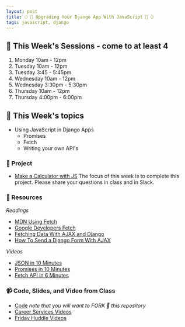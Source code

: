 ```yaml
---
layout: post
title: ⏱ 🦄 Upgrading Your Django App With JavaScript 🦄 ⏱
tags: javascript, django
---
```


## 📅 This Week's Sessions - come to at least 4
1. Monday 10am - 12pm
2. Tuesday 10am - 12pm
3. Tuesday 3:45 - 5:45pm
4. Wednesday 10am - 12pm
5. Wednesday 3:30pm - 5:30pm
6. Thursday 10am - 12pm
7. Thursday 4:00pm - 6:00pm

## 📝 This Week's topics

- Using JavaScript in Django Apps
    - Promises
    - Fetch
    - Writing your own API's

### 🎯  Project

- [Make a Calculator with JS](https://classroom.github.com/a/VxDvod9e)
The focus of this week is to complete this project. Please share your questions in class and in Slack.

### 🔖 Resources
_Readings_
* [MDN Using Fetch](https://developer.mozilla.org/en-US/docs/Web/API/Fetch_API/Using_Fetch)
* [Google Developers Fetch](https://developers.google.com/web/updates/2015/03/introduction-to-fetch)
* [Fetching Data With AJAX and Django](https://www.brennantymrak.com/articles/fetching-data-with-ajax-and-django.html)
* [How To Send a Django Form With AJAX](https://dev.to/coderasha/how-to-send-django-form-with-ajax-4bpo)

_Videos_  
* [JSON in 10 Minutes](https://www.youtube.com/watch?v=iiADhChRriM)
* [Promises in 10 Minutes](https://www.youtube.com/watch?v=DHvZLI7Db8E&t=68s)
* [Fetch API in 6 Minutes](https://www.youtube.com/watch?v=cuEtnrL9-H0)


### 📹 Code, Slides, and Video from Class

* [Code](https://github.com/momentum-pt-team-1/django-diary-example) 
_note that you will want to FORK 🔱 this repository_
* [Career Services Videos](https://docs.google.com/document/d/11GLQox2UwiLJwgLAYysLUSrkX5zPVxXt47IpRRqD7eY/edit?usp=sharing)
* [Friday Huddle Videos](https://docs.google.com/document/d/1M3ERM9RIhCGINO2Os0_fi3fAiG-xFppMFIyjgkm4tdM/edit?usp=sharing)
